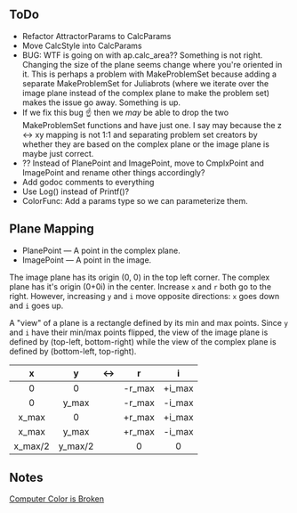 ## ToDo

* Refactor AttractorParams to CalcParams
* Move CalcStyle into CalcParams
* BUG: WTF is going on with ap.calc_area?? Something is not right. Changing the size of the plane seems change where you're oriented in it. This is perhaps a problem with MakeProblemSet because adding a separate MakeProblemSet for Juliabrots (where we iterate over the image plane instead of the complex plane to make the problem set) makes the issue go away. Something is up.
* If we fix this bug ☝️ then we _may_ be able to drop the two MakeProblemSet functions and have just one. I say may because the z <-> xy mapping is not 1:1 and separating problem set creators by whether they are based on the complex plane or the image plane is maybe just correct.
* ?? Instead of PlanePoint and ImagePoint, move to CmplxPoint and ImagePoint and rename other things accordingly?
* Add godoc comments to everything
* Use Log() instead of Printf()?
* ColorFunc: Add a params type so we can parameterize them.

## Plane Mapping

* PlanePoint — A point in the complex plane.
* ImagePoint — A point in the image.

The image plane has its origin (0, 0) in the top left corner. The complex plane has it's origin (0+0i) in the center. Increase `x` and `r` both go to the right. However, increasing `y` and `i` move opposite directions: `x` goes down and `i` goes up.

A "view" of a plane is a rectangle defined by its min and max points. Since `y` and `i` have their min/max points flipped, the view of the image plane is defined by (top-left, bottom-right) while the view of the complex plane is defined by (bottom-left, top-right).

| x | y | <-> | r | i |
|:--:|:--:|:--:|:--:|:--:|
| 0 | 0 |  | -r_max | +i_max |
| 0 | y_max | | -r_max | -i_max |
| x_max | 0 |  | +r_max | +i_max |
| x_max | y_max |  | +r_max | -i_max |
| x_max/2 | y_max/2 |  | 0 | 0 |

## Notes

[Computer Color is Broken](https://www.youtube.com/watch?v=LKnqECcg6Gw)